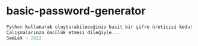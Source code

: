 # basic-password-generator
```javascript
Python kullanarak oluşturabileceğiniz basit bir şifre üreticisi kodu!
Çalışmalarınza öncülük etmesi dileğiyle...
SeoLeX ~ 2022
```